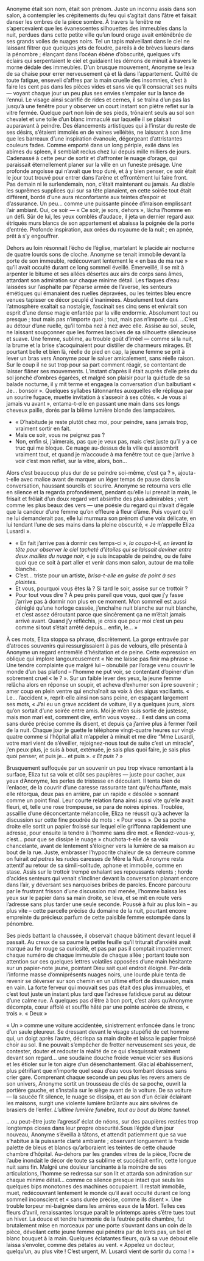 Anonyme était son nom, était son prénom. Juste un inconnu assis dans son salon, à contempler les crépitements du feu qui s’agitait dans l’âtre et faisait danser les ombres de la pièce sombre. À travers la fenêtre ne s’apercevaient que les évanescentes silhouettes des immeubles dans la nuit, perdues dans cette petite ville qu’un lourd orage avait enténébrée de ses grands voiles de nuages noirs. Tel un tapis malveillant dans le ciel ne laissant filtrer que quelques jets de foudre, pareils à de brèves lueurs dans la pénombre ; élançant dans l’océan ébène d’obscurité, quelques vifs éclairs qui serpentaient le ciel et guidaient les démons de minuit à travers le morne dédale des immeubles.
D’un brusque mouvement, Anonyme se leva de sa chaise pour errer nerveusement çà et là dans l’appartement. Quitté de toute fatigue, enseveli d’affres par la main cruelle des insomnies, c’est à faire les cent pas dans les pièces vides et sans vie qu’il consacrait ses nuits — voyant chaque jour un peu plus ses envies s’empaler sur la lance de l’ennui. Le visage ainsi scarifié de rides et cernes, il se traîna d’un pas las jusqu’à une fenêtre pour y observer un court instant son piètre reflet sur la vitre fermée. Quelque part non loin de ses pieds, trônaient seuls au sol son chevalet et une toile d’un blanc immaculé sur laquelle il se plaisait auparavant à peindre. Des élancements artistiques qui à l’instar du reste de ses désirs, s’étaient immolés en de vaines velléités, ne laissant à son âme que les barreaux d’une inspiration évanouie, dégorgeant d’attristantes couleurs fades.
Comme emporté dans un long périple, exilé dans les abîmes du spleen, il semblait reclus chez lui depuis mille milliers de jours. Cadenassé à cette peur de sortir et d’affronter le nuage d’orage, qui paraissait éternellement planer sur la ville en un funeste présage. Une profonde angoisse qui n’avait que trop duré, et à y bien penser, ce soir était le jour tout trouvé pour entrer dans l’arène et effrontément lui faire front. Pas demain ni le surlendemain, non, c’était maintenant ou jamais. Au diable les suprêmes supplices qui sur sa tête planaient, en cette soirée tout était différent, bordé d’une aura réconfortante aux teintes d’espoir et d’assurance. Un peu… comme une puissante pincée d’irraison emplissant l’air ambiant.
Oui, ce soir — « Ce soir, je sors, dehors », lâcha l’homme en un défi. Sûr de lui, les yeux comblés d’audace, il jeta un dernier regard aux étriqués murs blancs de son appartement et abaissa la poignée de la porte d’entrée. Profonde inspiration, aux orées du royaume de la nuit ; en apnée, prêt à s’y engouffrer.

Dehors au loin résonnait l’écho de l’église, martelant le placide air nocturne de quatre lourds sons de cloche. Anonyme se tenait immobile devant la porte de son immeuble, redécouvrant lentement le « en bas de ma rue » qu’il avait occulté durant ce long sommeil éveillé. Émerveillé, il se mit à arpenter le bitume et ses allées désertes aux airs de corps sans âmes, attardant son admiration sur chaque minime détail. Les flaques d’eau laissées sur l’asphalte par l’éparse armée de l’averse, les senteurs émétiques qui émanaient des ruelles dépravées, ou les teintes bleu encre venues tapisser ce décor peuplé d’inanimées. Absolument tout dans l’atmosphère exaltait sa nostalgie, fascinait ses cinq sens et enivrait son esprit d’une dense magie enfantée par la ville endormie.
Absolument tout ou presque ; tout mais pas n’importe quoi ; tout, mais pas n’importe qui.
…C’est au détour d’une ruelle, qu’il tomba nez à nez avec elle. Assise au sol, seule, ne laissant soupçonner que les formes lascives de sa silhouette silencieuse et suave. Une femme, sublime, au trouble goût d’irréel — comme si la nuit, la brume et la brise s’acoquinaient pour distiller de charmeurs mirages. Et pourtant belle et bien là, réelle de pied en cap, la jeune femme se prit à lever un bras vers Anonyme pour le saluer amicalement, sans réelle raison. Sur le coup il ne sut trop pour sa part comment réagir, se contentant de laisser flâner ses mouvements. L’instant d’après il était auprès d’elle près du sol jonché d’ombres égarées, et malgré son plaisir pour la quiétude de sa balade nocturne, il y mit terme et engagea la conversation d’un balbutiant « Je… bonsoir ». Quelques syllabes tâtonnantes auxquelles elle répliqua par un sourire fugace, muette invitation à s’asseoir à ses côtés. « Je vous ai jamais vu avant », entama-t-elle en passant une main dans ses longs cheveux paille, dorés par la blême lumière blonde des lampadaires.

- « D’habitude je reste plutôt chez moi, pour peindre, sans jamais trop, vraiment sortir en fait.
- Mais ce soir, vous ne peignez pas ?
- Non, enfin si, j’aimerais, pas que je veux pas, mais c’est juste qu’il y a ce truc qui me bloque. Ce nuage au-dessus de la ville qui assombrit vraiment tout, et quand je m’accoude à ma fenêtre tout ce que j’arrive à voir c’est mon reflet, sur la vitre, alors, bon…

Alors c’est beaucoup plus dur de se peindre soi-même, c’est ça ? », ajouta-t-elle avec malice avant de marquer un léger temps de pause dans la conversation, haussant sourcils et sourire. Anonyme se retourna vers elle en silence et la regarda profondément, pendant qu’elle lui prenait la main, le frisait et frôlait d’un doux regard vert absinthe des plus admirables ; vert comme les plus beaux des vers — une poésie du regard qui n’avait d’égale que la candeur d’une femme qu’on effleure à fleur d’âme. Puis voyant qu’il ne lui demanderait pas, elle lui murmura son prénom d’une voix délicate, en lui tendant l’une de ses mains dans la pleine obscurité, « Je m’appelle Eliza Lusardi ».

- « En fait j’arrive pas à dormir ces temps-ci », *la coupa-t-il, en levant la tête pour observer le ciel tacheté d’étoiles qui se laissait deviner entre deux mailles du nuage noir,* « je suis incapable de peindre, ou de faire quoi que ce soit à part aller et venir dans mon salon, autour de ma toile blanche.
- C’est… triste pour un artiste, *brisa-t-elle en guise de point à ses plaintes.*
- Et vous, pourquoi vous êtes là ? Si tard le soir, assise sur ce trottoir ?
- Pour tout vous dire ? À peu près pareil que vous, quoi que j’y fasse j’arrive pas à dormir non plus en ce moment. Mon sommeil est aussi déréglé qu’une horloge cassée, j’enchaîne nuit blanche sur nuit blanche, et c’est assez déroutant parce que sincèrement ça ne m’était jamais arrivé avant. Quand j’y réfléchis, je crois que pour moi c’est un peu comme si tout s’était arrêté depuis… enfin, le… »

À ces mots, Eliza stoppa sa phrase, discrètement. La gorge entravée par d’atroces souvenirs qui ressurgissaient à pas de velours, elle présenta à Anonyme un regard entremêlé d’hésitation et de peine. Cette expression en oblique qui implore langoureusement « Ne me laisse pas finir ma phrase ». Une tendre complainte que malgré lui – obnubilé par l’orage venu couvrir le monde d’un bas plafond – l’homme ne put voir, se contentant d’opiner d’un sobrement cruel « le ? ». Sur un faible lever des yeux, la jeune femme relâcha alors en réponse un soupir, et acheva d’exhumer son âpre souvenir ; amer coup en plein ventre qui enchaînait sa voix à des aigus vacillants.
« Le… l’accident », reprit-elle ainsi non sans peine, en espaçant largement ses mots, « J’ai eu un grave accident de voiture, il y a quelques jours, alors qu’on sortait d’une soirée entre amis. Moi je m’en suis sortie de justesse, mais mon mari est, comment dire, enfin vous voyez… il est dans un coma sans durée précise comme ils disent, et depuis ça j’arrive plus à fermer l’œil de la nuit. Chaque jour je guette le téléphone vingt-quatre heures sur vingt-quatre comme si l’hôpital allait m’appeler à minuit et me dire “Mme Lusardi, votre mari vient de s’éveiller, rejoignez-nous tout de suite c’est un miracle”, j’en peux plus, je suis à bout, exténuée, je sais plus quoi faire, je sais plus quoi penser, et puis je… et puis ».
*« Et puis ? »*

Brusquement suffoquée par un souvenir un peu trop vivace remontant à la surface, Eliza tut sa voix et clôt ses paupières — juste pour cacher, aux yeux d’Anonyme, les perles de tristesse en découlant. Il tenta bien de l’enlacer, de la couvrir d’une caresse rassurante tant qu’échauffante, mais elle rétorqua, deux pas en arrière, par un rapide « désolée » sonnant comme un point final. Leur courte relation fana ainsi aussi vite qu’elle avait fleuri, et, telle une rose trompeuse, se para de noires épines. Troublée, assaillie d’une déconcertante mélancolie, Eliza ne réussit qu’à achever la discussion sur cette fine poudrée de mots : « Pour vous ». De sa poche droite elle sortit un papier froissé sur lequel elle griffonna rapidement une adresse, pour ensuite la tendre à l’homme sans dire mot. « Rendez-vous-y, c’est… pour que se dissipe le nuage » chuchota-t-elle de sa voix chancelante, avant de lentement s’éloigner vers la lumière de sa maison au bout de la rue. Juste, embrasser l’hypocrite chaleur de sa demeure comme on fuirait *ad patres* les rudes caresses de Mère la Nuit.
Anonyme resta attentif au retour de sa simili-solitude, aphone et immobile, comme en stase. Assis sur le trottoir trempé exhalant ses repoussants relents ; horde d’acides senteurs qui venait s’incliner devant la conversation planant encore dans l’air, y déversant ses narquoises bribes de paroles. Encore parcouru par le frustrant frisson d’une discussion mal menée, l’homme baissa les yeux sur le papier dans sa main droite, se leva, et se mit en route vers l’adresse sans plus tarder une seule seconde. Poussé à fuir au plus loin – au plus vite – cette parcelle précise du domaine de la nuit, pourtant encore empreinte du précieux parfum de cette paisible femme estompée dans la pénombre.

Ses pieds battant la chaussée, il observait chaque bâtiment devant lequel il passait. Au creux de sa paume la petite feuille qu’il triturait d’anxiété avait marqué au fer rouge sa curiosité, et pas par pas il comptait impatiemment chaque numéro de chaque immeuble de chaque allée ; portant toute son attention sur ces quelques lettres volatiles apposées d’une main hésitante sur un papier-note jaune, pointant Dieu sait quel endroit éloigné. Par-delà l’informe masse d’omniprésents nuages noirs, une lourde pluie tenta de revenir se déverser sur son chemin en un ultime effort de dissuasion, mais en vain. La forte ferveur qui mouvait ses pas était des plus immuables, et c’est tout juste un instant plus tard que l’adresse fatidique parut au détour d’une calme rue. À quelques pas d’être à bon port, c’est alors qu’Anonyme décompta, cœur affolé et souffle hâté par une pointe acérée de stress, « trois ».
« Deux »

« Un » comme une voiture accidentée, sinistrement enfoncée dans le tronc d’un saule pleureur. Se dressant devant le visage stupéfié de cet homme qui, un doigt après l’autre, décrispa sa main droite et laissa le papier froissé choir au sol. Il ne pouvait s’empêcher de frotter nerveusement ses yeux, de contester, douter et redouter la réalité de ce qui s’esquissait vraiment devant son regard… une soudaine douche froide venue vicier ses illusions et les étioler sur le ton aigre d’un désenchantement. Glacial ébahissement, plus pétrifiant que n’importe quel seau d’eau vous tombant dessus sans crier gare. Comprenant chaque seconde un peu plus les revers amers de son univers, Anonyme sortit un trousseau de clés de sa poche, ouvrit la portière gauche, et s’installa sur le siège avant de la voiture.
De sa voiture — la saucée fit silence, le nuage se dissipa, et au son d’un éclair éclairant les maisons, surgit une violente lumière brûlante aux airs sévères de brasiers de l’enfer. *L’ultime lumière funèbre, tout au bout du blanc tunnel.*

…ou peut-être juste l’agressif éclat de néons, sur des paupières restées trop longtemps closes dans leur propre obscurité.Sous l’égide d’un jour nouveau, Anonyme s’éveilla à tâtons, et attendit patiemment que sa vue s’habitue à la puissante clarté ambiante ; observant longuement la froide palette de bleus et blancs qu’arboraient les teintes de cette chaude chambre d’hôpital. Au-dehors par les grandes vitres de la pièce, l’ocre de l’aube inondait le décor de toute sa sublime et succédait enfin, cette longue nuit sans fin. Malgré une douleur lancinante à la moindre de ses articulations, l’homme se redressa sur son lit et attarda son admiration sur chaque minime détail… comme ce silence presque intact que seuls les quelques bips monotones des machines occupaient. Il restait immobile, muet, redécouvrant lentement le monde qu’il avait occulté durant ce long sommeil inconscient et « sans durée précise, comme ils disent ». Une trouble torpeur mi-baignée dans les amères eaux de la Mort.
Telles ces fleurs d’avril, renaissantes lorsque paraît le printemps après s’être tues tout un hiver.
La douce et tendre harmonie de la feutrée petite chambre, fut brutalement mise en morceaux par une porte s’ouvrant dans un coin de la pièce, dévoilant cette jeune femme qui pénétra par de lents pas, un bel et blanc bouquet à la main. Quelques éclatantes fleurs, qu’à sa vue debout elle laissa s’envoler, comme des pétales au vent.
« Appelez un docteur, quelqu’un, au plus vite ! C’est urgent, M. Lusardi vient de sortir du coma ! »
